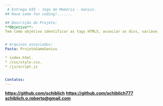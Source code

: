 ```yaml
---
 # Entrega DIO - Jogo de Memória - Genius.
## Have some fun coding!.......

## Descrição do Projeto:
**Objetivo**:
Tem como objetivo identificar as tags HTML5, associar as divs, variáveis , bem como organizar os links,  as configuraçõee do css e usar funções do javascript/nodejs. 


# Arquivos associados:
Pasta: ProjetoGameGenius

* index.html.
* /css/style.css.
* /js/script.js


Contatos:
---
```

**https://github.com/schiblich**
**https://github.com/schiblich777**
**schiblich.o.roberto@gmail.com**
